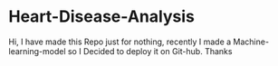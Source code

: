 # Heart-Disease-Analysis

Hi, I have made this Repo just for nothing, recently I made a Machine-learning-model so I Decided to deploy it on Git-hub. Thanks 

